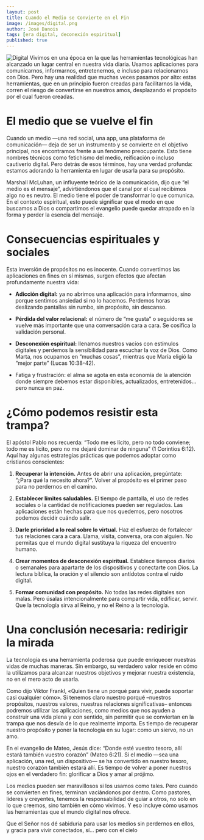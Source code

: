 ```yaml
---
layout: post
title: Cuando el Medio se Convierte en el Fin
image: /images/digital.png
author: José Danois
tags: [era digital, deconexión espiritual]
published: true
---
```

![Digital](/images/digital.png)
Vivimos en una época en la que las herramientas tecnológicas han alcanzado un lugar central en nuestra vida diaria. Usamos aplicaciones para comunicarnos, informarnos, entretenernos, e incluso para relacionarnos con Dios. Pero hay una realidad que muchas veces pasamos por alto: estas herramientas, que en un principio fueron creadas para facilitarnos la vida, corren el riesgo de convertirse en nuestros amos, desplazando el propósito por el cual fueron creadas.

# El medio que se vuelve el fin

Cuando un medio —una red social, una app, una plataforma de comunicación— deja de ser un instrumento y se convierte en el objetivo principal, nos encontramos frente a un fenómeno preocupante. Esto tiene nombres técnicos como fetichismo del medio, reificación o incluso cautiverio digital. Pero detrás de esos términos, hay una verdad profunda: estamos adorando la herramienta en lugar de usarla para su propósito.

Marshall McLuhan, un influyente teórico de la comunicación, dijo que “el medio es el mensaje”, advirtiéndonos que el canal por el cual recibimos algo no es neutro. El medio tiene el poder de transformar lo que comunica. En el contexto espiritual, esto puede significar que el modo en que buscamos a Dios o compartimos el evangelio puede quedar atrapado en la forma y perder la esencia del mensaje.

# Consecuencias espirituales y sociales

Esta inversión de propósitos no es inocente. Cuando convertimos las aplicaciones en fines en sí mismas, surgen efectos que afectan profundamente nuestra vida:

-   **Adicción digital:**  ya no abrimos una aplicación para informarnos, sino porque sentimos ansiedad si no lo hacemos. Perdemos horas deslizando pantallas sin rumbo, sin propósito, sin descanso.

-   **Pérdida del valor relacional:**  el número de “me gusta” o seguidores se vuelve más importante que una conversación cara a cara. Se cosifica la validación personal.

-   **Desconexión espiritual:**  llenamos nuestros vacíos con estímulos digitales y perdemos la sensibilidad para escuchar la voz de Dios. Como Marta, nos ocupamos en “muchas cosas”, mientras que María eligió la “mejor parte” (Lucas 10:38-42).

-   Fatiga y frustración: el alma se agota en esta economía de la atención donde siempre debemos estar disponibles, actualizados, entretenidos… pero nunca en paz.

# ¿Cómo podemos resistir esta trampa?

El apóstol Pablo nos recuerda: “Todo me es lícito, pero no todo conviene; todo me es lícito, pero no me dejaré dominar de ninguna” (1 Corintios 6:12). Aquí hay algunas estrategias prácticas que podemos adoptar como cristianos conscientes:

1.  **Recuperar la intención.**  Antes de abrir una aplicación, pregúntate: “¿Para qué la necesito ahora?”. Volver al propósito es el primer paso para no perdernos en el camino.
    
2.  **Establecer límites saludables.**  El tiempo de pantalla, el uso de redes sociales o la cantidad de notificaciones pueden ser regulados. Las aplicaciones están hechas para que nos quedemos, pero nosotros podemos decidir cuándo salir.
    
3.  **Darle prioridad a lo real sobre lo virtual.**  Haz el esfuerzo de fortalecer tus relaciones cara a cara. Llama, visita, conversa, ora con alguien. No permitas que el mundo digital sustituya la riqueza del encuentro humano.
    
4.  **Crear momentos de desconexión espiritual.**  Establece tiempos diarios o semanales para apartarte de los dispositivos y conectarte con Dios. La lectura bíblica, la oración y el silencio son antídotos contra el ruido digital.
    
5.  **Formar comunidad con propósito.**  No todas las redes digitales son malas. Pero úsalas intencionalmente para compartir vida, edificar, servir. Que la tecnología sirva al Reino, y no el Reino a la tecnología.
    

# Una conclusión necesaria: redirigir la mirada

La tecnología es una herramienta poderosa que puede enriquecer nuestras vidas de muchas maneras. Sin embargo, su verdadero valor reside en cómo la utilizamos para alcanzar nuestros objetivos y mejorar nuestra existencia, no en el mero acto de usarla.

Como dijo Viktor Frankl, «Quien tiene un porqué para vivir, puede soportar casi cualquier cómo». Si tenemos claro nuestro porqué –nuestros propósitos, nuestros valores, nuestras relaciones significativas– entonces podremos utilizar las aplicaciones, como medios que nos ayuden a construir una vida plena y con sentido, sin permitir que se conviertan en la trampa que nos desvía de lo que realmente importa. Es tiempo de recuperar nuestro propósito y poner la tecnología en su lugar: como un siervo, no un amo.

En el evangelio de Mateo, Jesús dice: “Donde esté vuestro tesoro, allí estará también vuestro corazón” (Mateo 6:21). Si el medio —sea una aplicación, una red, un dispositivo— se ha convertido en nuestro tesoro, nuestro corazón también estará allí. Es tiempo de volver a poner nuestros ojos en el verdadero fin: glorificar a Dios y amar al prójimo.

Los medios pueden ser maravillosos si los usamos como tales. Pero cuando se convierten en fines, terminan vaciándonos por dentro. Como pastores, líderes y creyentes, tenemos la responsabilidad de guiar a otros, no solo en lo que creemos, sino también en cómo vivimos. Y eso incluye cómo usamos las herramientas que el mundo digital nos ofrece.

Que el Señor nos dé sabiduría para usar los medios sin perdernos en ellos, y gracia para vivir conectados, sí… pero con el cielo

